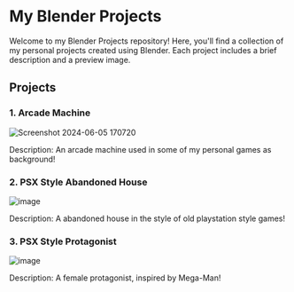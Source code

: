 # My Blender Projects

Welcome to my Blender Projects repository! Here, you'll find a collection of my personal projects created using Blender. Each project includes a brief description and a preview image.

## Projects

### 1. Arcade Machine
![Screenshot 2024-06-05 170720](https://github.com/Mushroom-Ano/BlenderModels/assets/81051693/a77eb01d-9fdd-4e7f-9edc-d526515e76ba)

Description: An arcade machine used in some of my personal games as background!

### 2. PSX Style Abandoned House
![image](https://github.com/Mushroom-Ano/BlenderModels/assets/81051693/27a023c1-dbaf-4a2d-9658-5dbd528e586f)

Description: A abandoned house in the style of old playstation style games!

### 3. PSX Style Protagonist
![image](https://github.com/Mushroom-Ano/BlenderModels/assets/81051693/44e15a4b-ed1c-4df7-a993-50c92b3d6876)

Description: A female protagonist, inspired by Mega-Man!

